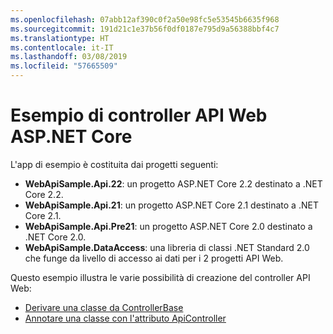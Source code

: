 ```yaml
---
ms.openlocfilehash: 07abb12af390c0f2a50e98fc5e53545b6635f968
ms.sourcegitcommit: 191d21c1e37b56f0df0187e795d9a56388bbf4c7
ms.translationtype: HT
ms.contentlocale: it-IT
ms.lasthandoff: 03/08/2019
ms.locfileid: "57665509"
---
```

# <a name="aspnet-core-web-api-controller-sample"></a>Esempio di controller API Web ASP.NET Core

L'app di esempio è costituita dai progetti seguenti:

- **WebApiSample.Api.22**: un progetto ASP.NET Core 2.2 destinato a .NET Core 2.2.
- **WebApiSample.Api.21**: un progetto ASP.NET Core 2.1 destinato a .NET Core 2.1.
- **WebApiSample.Api.Pre21**: un progetto ASP.NET Core 2.0 destinato a .NET Core 2.0.
- **WebApiSample.DataAccess**: una libreria di classi .NET Standard 2.0 che funge da livello di accesso ai dati per i 2 progetti API Web.

Questo esempio illustra le varie possibilità di creazione del controller API Web:

- [Derivare una classe da ControllerBase](https://docs.microsoft.com/aspnet/core/web-api#derive-class-from-controllerbase)
- [Annotare una classe con l'attributo ApiController](https://docs.microsoft.com/aspnet/core/web-api#annotate-class-with-apicontrollerattribute)
